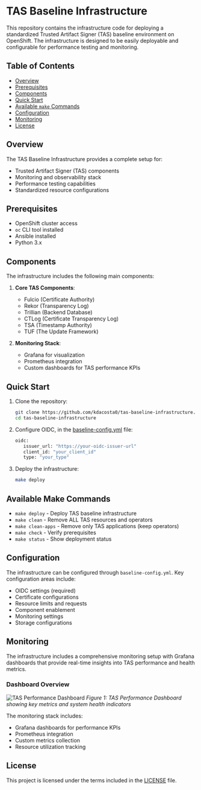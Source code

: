 # TAS Baseline Infrastructure

This repository contains the infrastructure code for deploying a standardized Trusted Artifact Signer (TAS) baseline environment on OpenShift. The infrastructure is designed to be easily deployable and configurable for performance testing and monitoring.

## Table of Contents
- [Overview](#overview)
- [Prerequisites](#prerequisites)
- [Components](#components)
- [Quick Start](#quick-start)
- [Available `make` Commands](#available-make-commands)
- [Configuration](#configuration)
- [Monitoring](#monitoring)
- [License](#license)

## Overview

The TAS Baseline Infrastructure provides a complete setup for:
- Trusted Artifact Signer (TAS) components
- Monitoring and observability stack
- Performance testing capabilities
- Standardized resource configurations

## Prerequisites

- OpenShift cluster access
- `oc` CLI tool installed
- Ansible installed
- Python 3.x

## Components

The infrastructure includes the following main components:

1. **Core TAS Components**:
   - Fulcio (Certificate Authority)
   - Rekor (Transparency Log)
   - Trillian (Backend Database)
   - CTLog (Certificate Transparency Log)
   - TSA (Timestamp Authority)
   - TUF (The Update Framework)

2. **Monitoring Stack**:
   - Grafana for visualization
   - Prometheus integration
   - Custom dashboards for TAS performance KPIs

## Quick Start

1. Clone the repository:
   ```bash
   git clone https://github.com/kdacosta0/tas-baseline-infrastructure.git
   cd tas-baseline-infrastructure
   ```

2. Configure OIDC, in the [baseline-config.yml](baseline-config.yml) file:
   ```bash
   oidc:
      issuer_url: "https://your-oidc-issuer-url"
      client_id: "your_client_id"
      type: "your_type"
   ```

3. Deploy the infrastructure:
   ```bash
   make deploy
   ```

## Available Make Commands

- `make deploy` - Deploy TAS baseline infrastructure
- `make clean` - Remove ALL TAS resources and operators
- `make clean-apps` - Remove only TAS applications (keep operators)
- `make check` - Verify prerequisites
- `make status` - Show deployment status

## Configuration

The infrastructure can be configured through `baseline-config.yml`. Key configuration areas include:

- OIDC settings (required)
- Certificate configurations
- Resource limits and requests
- Component enablement
- Monitoring settings
- Storage configurations

## Monitoring

The infrastructure includes a comprehensive monitoring setup with Grafana dashboards that provide real-time insights into TAS performance and health metrics.

### Dashboard Overview

![TAS Performance Dashboard]()
*Figure 1: TAS Performance Dashboard showing key metrics and system health indicators*

The monitoring stack includes:
- Grafana dashboards for performance KPIs
- Prometheus integration
- Custom metrics collection
- Resource utilization tracking

## License

This project is licensed under the terms included in the [LICENSE](LICENSE) file.
